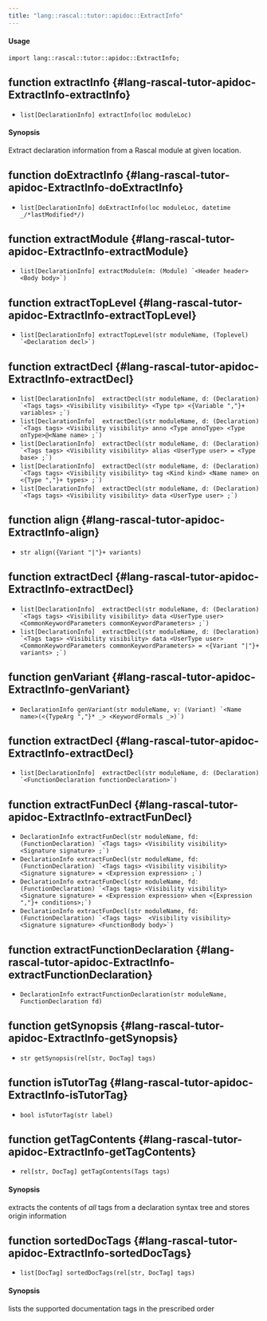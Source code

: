 ```yaml
---
title: "lang::rascal::tutor::apidoc::ExtractInfo"
---
```


#### Usage

`import lang::rascal::tutor::apidoc::ExtractInfo;`


## function extractInfo {#lang-rascal-tutor-apidoc-ExtractInfo-extractInfo}

* ``list[DeclarationInfo] extractInfo(loc moduleLoc)``

#### Synopsis

Extract declaration information from a Rascal module at given location.

## function doExtractInfo {#lang-rascal-tutor-apidoc-ExtractInfo-doExtractInfo}

* ``list[DeclarationInfo] doExtractInfo(loc moduleLoc, datetime _/*lastModified*/)``

## function extractModule {#lang-rascal-tutor-apidoc-ExtractInfo-extractModule}

* ``list[DeclarationInfo] extractModule(m: (Module) `<Header header> <Body body>`)``

## function extractTopLevel {#lang-rascal-tutor-apidoc-ExtractInfo-extractTopLevel}

* ``list[DeclarationInfo] extractTopLevel(str moduleName, (Toplevel) `<Declaration decl>`)``

## function extractDecl {#lang-rascal-tutor-apidoc-ExtractInfo-extractDecl}

* ``list[DeclarationInfo]  extractDecl(str moduleName, d: (Declaration) `<Tags tags> <Visibility visibility> <Type tp> <{Variable ","}+ variables> ;`)``
* ``list[DeclarationInfo]  extractDecl(str moduleName, d: (Declaration) `<Tags tags> <Visibility visibility> anno <Type annoType> <Type onType>@<Name name> ;`)``
* ``list[DeclarationInfo]  extractDecl(str moduleName, d: (Declaration) `<Tags tags> <Visibility visibility> alias <UserType user> = <Type base> ;`)``
* ``list[DeclarationInfo]  extractDecl(str moduleName, d: (Declaration) `<Tags tags> <Visibility visibility> tag <Kind kind> <Name name> on <{Type ","}+ types> ;`)``
* ``list[DeclarationInfo]  extractDecl(str moduleName, d: (Declaration) `<Tags tags> <Visibility visibility> data <UserType user> ;`)``

## function align {#lang-rascal-tutor-apidoc-ExtractInfo-align}

* ``str align({Variant "|"}+ variants)``

## function extractDecl {#lang-rascal-tutor-apidoc-ExtractInfo-extractDecl}

* ``list[DeclarationInfo]  extractDecl(str moduleName, d: (Declaration) `<Tags tags> <Visibility visibility> data <UserType user> <CommonKeywordParameters commonKeywordParameters> ;`)``
* ``list[DeclarationInfo]  extractDecl(str moduleName, d: (Declaration) `<Tags tags> <Visibility visibility> data <UserType user> <CommonKeywordParameters commonKeywordParameters> = <{Variant "|"}+ variants> ;`)``

## function genVariant {#lang-rascal-tutor-apidoc-ExtractInfo-genVariant}

* ``DeclarationInfo genVariant(str moduleName, v: (Variant) `<Name name>(<{TypeArg ","}* _> <KeywordFormals _>)`)``

## function extractDecl {#lang-rascal-tutor-apidoc-ExtractInfo-extractDecl}

* ``list[DeclarationInfo]  extractDecl(str moduleName, d: (Declaration) `<FunctionDeclaration functionDeclaration>`)``

## function extractFunDecl {#lang-rascal-tutor-apidoc-ExtractInfo-extractFunDecl}

* ``DeclarationInfo extractFunDecl(str moduleName, fd: (FunctionDeclaration) `<Tags tags> <Visibility visibility> <Signature signature> ;`)``
* ``DeclarationInfo extractFunDecl(str moduleName, fd: (FunctionDeclaration) `<Tags tags> <Visibility visibility> <Signature signature> = <Expression expression> ;`)``
* ``DeclarationInfo extractFunDecl(str moduleName, fd: (FunctionDeclaration) `<Tags tags> <Visibility visibility> <Signature signature> = <Expression expression> when <{Expression ","}+ conditions>;`)``
* ``DeclarationInfo extractFunDecl(str moduleName, fd: (FunctionDeclaration) `<Tags tags>  <Visibility visibility> <Signature signature> <FunctionBody body>`)``

## function extractFunctionDeclaration {#lang-rascal-tutor-apidoc-ExtractInfo-extractFunctionDeclaration}

* ``DeclarationInfo extractFunctionDeclaration(str moduleName, FunctionDeclaration fd)``

## function getSynopsis {#lang-rascal-tutor-apidoc-ExtractInfo-getSynopsis}

* ``str getSynopsis(rel[str, DocTag] tags)``

## function isTutorTag {#lang-rascal-tutor-apidoc-ExtractInfo-isTutorTag}

* ``bool isTutorTag(str label)``

## function getTagContents {#lang-rascal-tutor-apidoc-ExtractInfo-getTagContents}

* ``rel[str, DocTag] getTagContents(Tags tags)``

#### Synopsis

extracts the contents of _all_ tags from a declaration syntax tree and stores origin information

## function sortedDocTags {#lang-rascal-tutor-apidoc-ExtractInfo-sortedDocTags}

* ``list[DocTag] sortedDocTags(rel[str, DocTag] tags)``

#### Synopsis

lists the supported documentation tags in the prescribed order

